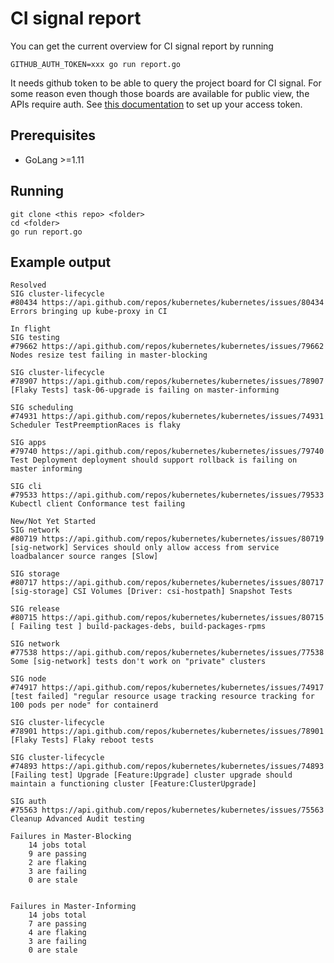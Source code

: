 # CI signal report

You can get the current overview for CI signal report by running

```
GITHUB_AUTH_TOKEN=xxx go run report.go
```

It needs github token to be able to query the project board for CI signal. For some reason even though those boards are available for public view, the APIs require auth. See [this documentation](https://help.github.com/en/articles/creating-a-personal-access-token-for-the-command-line) to set up your access token.

## Prerequisites
- GoLang >=1.11

## Running
```
git clone <this repo> <folder>
cd <folder>
go run report.go
```

## Example output

```
Resolved
SIG cluster-lifecycle
#80434 https://api.github.com/repos/kubernetes/kubernetes/issues/80434  Errors bringing up kube-proxy in CI

In flight
SIG testing
#79662 https://api.github.com/repos/kubernetes/kubernetes/issues/79662   Nodes resize test failing in master-blocking

SIG cluster-lifecycle
#78907 https://api.github.com/repos/kubernetes/kubernetes/issues/78907 [Flaky Tests] task-06-upgrade is failing on master-informing

SIG scheduling
#74931 https://api.github.com/repos/kubernetes/kubernetes/issues/74931 Scheduler TestPreemptionRaces is flaky

SIG apps
#79740 https://api.github.com/repos/kubernetes/kubernetes/issues/79740  Test Deployment deployment should support rollback is failing on master informing

SIG cli
#79533 https://api.github.com/repos/kubernetes/kubernetes/issues/79533  Kubectl client Conformance test failing

New/Not Yet Started
SIG network
#80719 https://api.github.com/repos/kubernetes/kubernetes/issues/80719 [sig-network] Services should only allow access from service loadbalancer source ranges [Slow]

SIG storage
#80717 https://api.github.com/repos/kubernetes/kubernetes/issues/80717  [sig-storage] CSI Volumes [Driver: csi-hostpath] Snapshot Tests

SIG release
#80715 https://api.github.com/repos/kubernetes/kubernetes/issues/80715 [ Failing test ] build-packages-debs, build-packages-rpms

SIG network
#77538 https://api.github.com/repos/kubernetes/kubernetes/issues/77538 Some [sig-network] tests don't work on "private" clusters

SIG node
#74917 https://api.github.com/repos/kubernetes/kubernetes/issues/74917 [test failed] "regular resource usage tracking resource tracking for 100 pods per node" for containerd

SIG cluster-lifecycle
#78901 https://api.github.com/repos/kubernetes/kubernetes/issues/78901 [Flaky Tests] Flaky reboot tests

SIG cluster-lifecycle
#74893 https://api.github.com/repos/kubernetes/kubernetes/issues/74893 [Failing test] Upgrade [Feature:Upgrade] cluster upgrade should maintain a functioning cluster [Feature:ClusterUpgrade]

SIG auth
#75563 https://api.github.com/repos/kubernetes/kubernetes/issues/75563 Cleanup Advanced Audit testing

Failures in Master-Blocking
    14 jobs total
    9 are passing
    2 are flaking
    3 are failing
    0 are stale


Failures in Master-Informing
    14 jobs total
    7 are passing
    4 are flaking
    3 are failing
    0 are stale
 ```
